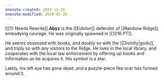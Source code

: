 ```yaml
---
onenote-created: 2019-11-28
onenote-modified: 2020-01-20
---
```

![[⎋ Needs Rewrite]]
**Abyz** is the [[Eidolon]] defender of [[Rainbow Ridge]], embodying courage. He was originally spawned in [[1216 PT]].

He seems obsessed with books, and doubly so with the [[Divinity|gods]], and triply so with any visitors to the Ridge. He lives in the local library, and cooperates with the local law enforcement by offering up books and information as he acquires it. His symbol is a star.

Lately, his left eye has gone dead, and a puzzle-piece like scar has formed around it.
